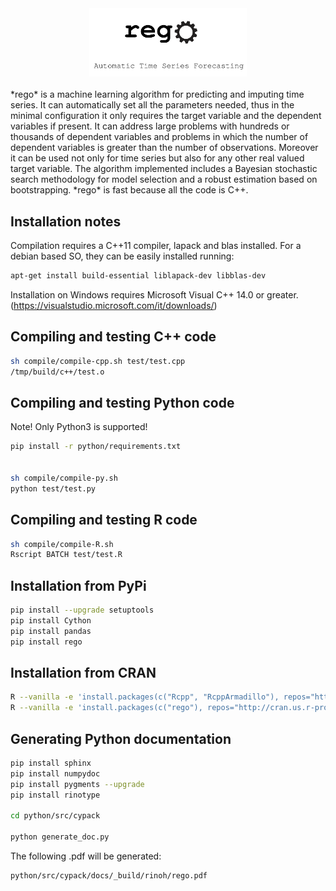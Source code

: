 <div align="center">
    <img width="50%" src="img/rego.png?">
</div>

<br />
*rego* is a machine learning algorithm for predicting and imputing time series. It can automatically set all the parameters needed, thus in the minimal configuration it only requires the target variable and the dependent variables if present. It can address large problems with hundreds or thousands of dependent variables and problems in which the number of dependent variables is greater than the number of observations. Moreover it can be used not only for time series but also for any other real valued target variable. The algorithm implemented includes a Bayesian stochastic search methodology for model selection and a robust estimation based on bootstrapping. *rego* is fast because all the code is C++.

Installation notes
-------------------

Compilation requires a C++11 compiler, lapack and blas installed. For a debian based SO, they can be easily installed running:

```bash
apt-get install build-essential liblapack-dev libblas-dev
```

Installation on Windows requires Microsoft Visual C++ 14.0 or greater. (https://visualstudio.microsoft.com/it/downloads/)


Compiling and testing C++ code
-------------------------

```bash
sh compile/compile-cpp.sh test/test.cpp
/tmp/build/c++/test.o
```

Compiling and testing Python code
----------------------------

Note! Only Python3 is supported! 

```bash
pip install -r python/requirements.txt


sh compile/compile-py.sh
python test/test.py 
```

Compiling and testing R code
-----------------------

```bash
sh compile/compile-R.sh
Rscript BATCH test/test.R
```

Installation from PyPi
----------------------

```bash
pip install --upgrade setuptools
pip install Cython
pip install pandas
pip install rego
```

Installation from CRAN
----------------------

```bash
R --vanilla -e 'install.packages(c("Rcpp", "RcppArmadillo"), repos="http://cran.us.r-project.org")'
R --vanilla -e 'install.packages(c("rego"), repos="http://cran.us.r-project.org")'
```

Generating Python documentation
-------------------------------

```bash
pip install sphinx
pip install numpydoc
pip install pygments --upgrade
pip install rinotype

cd python/src/cypack

python generate_doc.py
```

The following .pdf will be generated:

```bash
python/src/cypack/docs/_build/rinoh/rego.pdf
```
